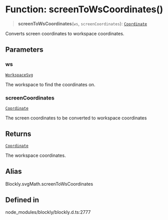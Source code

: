 # Function: screenToWsCoordinates()

> **screenToWsCoordinates**(`ws`, `screenCoordinates`): [`Coordinate`](../../../classes/Coordinate.md)

Converts screen coordinates to workspace coordinates.

## Parameters

### ws

[`WorkspaceSvg`](../../../../classes/WorkspaceSvg.md)

The workspace to find the coordinates on.

### screenCoordinates

[`Coordinate`](../../../classes/Coordinate.md)

The screen coordinates to
be converted to workspace coordinates

## Returns

[`Coordinate`](../../../classes/Coordinate.md)

The workspace coordinates.

## Alias

Blockly.svgMath.screenToWsCoordinates

## Defined in

node_modules/blockly/blockly.d.ts:2777
